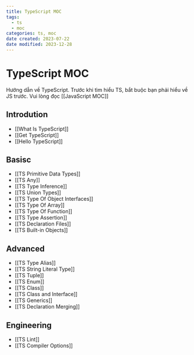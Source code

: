 ```yaml
---
title: TypeScript MOC
tags:
  - ts
  - moc
categories: ts, moc
date created: 2023-07-22
date modified: 2023-12-28
---
```


# TypeScript MOC

Hướng dẫn về TypeScript. Trước khi tìm hiểu TS, bắt buộc bạn phải hiểu về JS trước. Vui lòng đọc [[JavaScript MOC]]

## Introdution

- [[What Is TypeScript]]
- [[Get TypeScript]]
- [[Hello TypeScript]]

## Basisc

- [[TS Primitive Data Types]]
- [[TS Any]]
- [[TS Type Inference]]
- [[TS Union Types]]
- [[TS Type Of Object Interfaces]]
- [[TS Type Of Array]]
- [[TS Type Of Function]]
- [[TS Type Assertion]]
- [[TS Declaration Files]]
- [[TS Built-in Objects]]

## Advanced

- [[TS Type Alias]]
- [[TS String Literal Type]]
- [[TS Tuple]]
- [[TS Enum]]
- [[TS Class]]
- [[TS Class and Interface]]
- [[TS Generics]]
- [[TS Declaration Merging]]

## Engineering

- [[TS Lint]]
- [[TS Compiler Options]]
